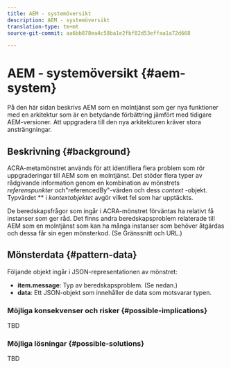```yaml
---
title: AEM - systemöversikt
description: AEM - systemöversikt
translation-type: tm+mt
source-git-commit: aa6bb878ea4c58ba1e2fbf82d53effaa1a72d668

---
```



# AEM - systemöversikt {#aem-system}

På den här sidan beskrivs AEM som en molntjänst som ger nya funktioner med en arkitektur som är en betydande förbättring jämfört med tidigare AEM-versioner. Att uppgradera till den nya arkitekturen kräver stora ansträngningar.

## Beskrivning {#background}

ACRA-metamönstret används för att identifiera flera problem som rör uppgraderingar till AEM som en molntjänst. Det stöder flera typer av rådgivande information genom en kombination av mönstrets *referenspunkter* och&quot;referencedBy&quot;-värden och dess *context* -objekt. Typvärdet ** i *kontextobjektet* avgör vilket fel som har upptäckts.

De beredskapsfrågor som ingår i ACRA-mönstret förväntas ha relativt få instanser som ger råd. Det finns andra beredskapsproblem relaterade till AEM som en molntjänst som kan ha många instanser som behöver åtgärdas och dessa får sin egen mönsterkod. (Se Gränssnitt och URL.)

## Mönsterdata {#pattern-data}

Följande objekt ingår i JSON-representationen av mönstret:

* **item.message**: Typ av beredskapsproblem. (Se nedan.)
* **data**: Ett JSON-objekt som innehåller de data som motsvarar typen.

### Möjliga konsekvenser och risker {#possible-implications}

TBD

### Möjliga lösningar {#possible-solutions}

TBD
